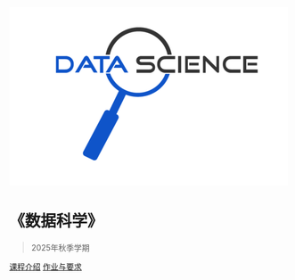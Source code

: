 <!-- _coverpage.md -->

![logo](ds.png)

# 《数据科学》

> 2025年秋季学期

[课程介绍](#课程介绍)
[作业与要求](https://f.nkugame.com/#/practice)
